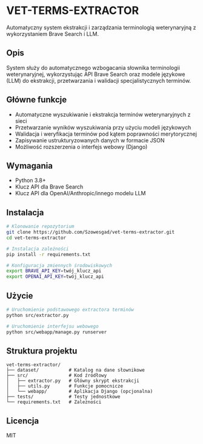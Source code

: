 # VET-TERMS-EXTRACTOR

Automatyczny system ekstrakcji i zarządzania terminologią weterynaryjną z wykorzystaniem Brave Search i LLM.

## Opis

System służy do automatycznego wzbogacania słownika terminologii weterynaryjnej, wykorzystując API Brave Search oraz modele językowe (LLM) do ekstrakcji, przetwarzania i walidacji specjalistycznych terminów.

## Główne funkcje

- Automatyczne wyszukiwanie i ekstrakcja terminów weterynaryjnych z sieci
- Przetwarzanie wyników wyszukiwania przy użyciu modeli językowych
- Walidacja i weryfikacja terminów pod kątem poprawności merytorycznej
- Zapisywanie ustrukturyzowanych danych w formacie JSON
- Możliwość rozszerzenia o interfejs webowy (Django)

## Wymagania

- Python 3.8+
- Klucz API dla Brave Search
- Klucz API dla OpenAI/Anthropic/innego modelu LLM

## Instalacja

```bash
# Klonowanie repozytorium
git clone https://github.com/Szowesgad/vet-terms-extractor.git
cd vet-terms-extractor

# Instalacja zależności
pip install -r requirements.txt

# Konfiguracja zmiennych środowiskowych
export BRAVE_API_KEY=twój_klucz_api
export OPENAI_API_KEY=twój_klucz_api
```

## Użycie

```bash
# Uruchomienie podstawowego extractora terminów
python src/extractor.py

# Uruchomienie interfejsu webowego
python src/webapp/manage.py runserver
```

## Struktura projektu

```
vet-terms-extractor/
├── dataset/           # Katalog na dane słownikowe
├── src/               # Kod źródłowy
│   ├── extractor.py   # Główny skrypt ekstrakcji
│   ├── utils.py       # Funkcje pomocnicze
│   └── webapp/        # Aplikacja Django (opcjonalna)
├── tests/             # Testy jednostkowe
└── requirements.txt   # Zależności
```

## Licencja

MIT
